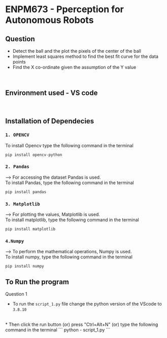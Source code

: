 # ENPM673 - Pperception for Autonomous Robots

## Question 
* Detect the ball and the plot the pixels of the center of the ball 
* Implement least squares method to find the best fit curve for the data points
* Find the X co-ordinate given the assumption of the Y value


<br />

## Environment used - VS code

<br />

## Installation of Dependecies

### `1. OPENCV `

To install Opencv type the following command in the terminal

```
pip install opencv-python
```

### `2. Pandas `
--> For accessing the dataset Pandas is used. 
<br />To install Pandas, type the following command in the terminal

```
pip install pandas
```

### `3. Matplotlib`
--> For plotting the values, Matplotlib is used. 
<br />To install matplotlib, type the following command in the terminal


```
pip install matplotlib
```

### `4.Numpy`

--> To perform the mathematical operations, Numpy is used. 
<br />To install numpy, type the following command in the terminal

```
pip install numpy
```

## To Run the program

Question 1
<br />

* To run the `script_1.py` file change the python version of the VScode to `3.8.10` 
<br />
* Then click the run button (or) press "Ctrl+Alt+N" (or) type the following command in the terminal
```
python - script_1.py
```
